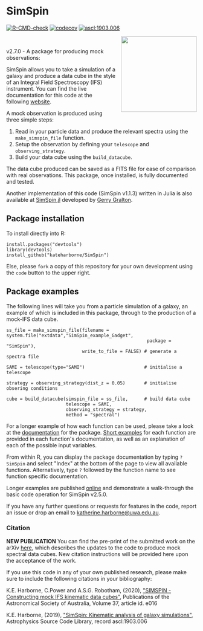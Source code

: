 # SimSpin

<!-- badges: start -->

<a href="https://github.com/kateharborne/SimSpin/actions"><img src="https://github.com/kateharborne/SimSpin/actions/workflows/r.yml/badge.svg" alt="R-CMD-check"/></a> <a href="https://app.codecov.io/gh/kateharborne/SimSpin"><img src="https://codecov.io/gh/kateharborne/SimSpin/branch/master/graph/badge.svg?token=2T1BDWZYSV" alt="codecov"/></a> <a href="https://ascl.net/1903.006"><img src="https://img.shields.io/badge/ascl-1903.006-blue.svg?colorB=262255" alt="ascl:1903.006"/></a>

<!-- badges: end -->

<img src="https://raw.githubusercontent.com/kateharborne/SimSpin.jl/master/docs/src/assets/logo.png" align="right" width="200" height="200" style="padding-left:10px"/>

<p>&nbsp;</p>

v2.7.0 - A package for producing mock observations:

SimSpin allows you to take a simulation of a galaxy and produce a data cube in the style of an Integral Field Spectroscopy (IFS) instrument. You can find the live documentation for this code at the following [website](https://kateharborne.github.io/SimSpin/). 

A mock observation is produced using three simple steps:

1.  Read in your particle data and produce the relevant spectra using the `make_simspin_file` function.
2.  Setup the observation by defining your `telescope` and `observing_strategy`.
3.  Build your data cube using the `build_datacube`.

The data cube produced can be saved as a FITS file for ease of comparison with real observations. This package, once installed, is fully documented and tested.

Another implementation of this code (SimSpin v1.1.3) written in Julia is also available at [SimSpin.jl](https://github.com/kateharborne/SimSpin.jl) developed by [Gerry Gralton](https://github.com/gerrygralton).

## Package installation

To install directly into R:

    install.packages("devtools")
    library(devtools)
    install_github("kateharborne/SimSpin")

Else, please `fork` a copy of this repository for your own development using the `code` button to the upper right.

## Package examples

The following lines will take you from a particle simulation of a galaxy, an example of which is included in this package, through to the production of a mock-IFS data cube.

    ss_file = make_simspin_file(filename = system.file("extdata","SimSpin_example_Gadget",
                                                        package = "SimSpin"),
                                write_to_file = FALSE) # generate a spectra file
                                
    SAMI = telescope(type="SAMI")                      # initialise a telescope

    strategy = observing_strategy(dist_z = 0.05)       # initialise obsering conditions

    cube = build_datacube(simspin_file = ss_file,      # build data cube
                          telescope = SAMI,
                          observing_strategy = strategy,
                          method = "spectral")
                                

For a longer example of how each function can be used, please take a look at the [documentation](https://kateharborne.github.io/SimSpin/docs/documentation) for the package. [Short examples](https://kateharborne.github.io/SimSpin/examples/examples) for each function are provided in each function's documentation, as well as an explanation of each of the possible input variables.

From within R, you can display the package documentation by typing `?SimSpin` and select "Index" at the bottom of the page to view all available functions. Alternatively, type `?` followed by the function name to see function specific documentation.

Longer examples are published [online](https://kateharborne.github.io/SimSpin/basic_usage/) and demonstrate a walk-through the basic code operation for SimSpin v2.5.0.

If you have any further questions or requests for features in the code, report an issue or drop an email to [katherine.harborne\@uwa.edu.au](mailto:katherine.harborne@uwa.edu.au).

### Citation

**NEW PUBLICATION** You can find the pre-print of the submitted work on the arXiv [here](https://arxiv.org/abs/2307.02618), which describes the updates to the code to produce mock spectral data cubes. New citation instructions will be provided here upon the acceptance of the work. 

If you use this code in any of your own published research, please make sure to include the following citations in your bibliography:

K.E. Harborne, C.Power and A.S.G. Robotham, (2020), ["SIMSPIN - Constructing mock IFS kinematic data cubes"](https://ui.adsabs.harvard.edu/abs/2020PASA...37...16H/abstract), Publications of the Astronomical Society of Australia, Volume 37, article id. e016

K.E. Harborne, (2019), ["SimSpin: Kinematic analysis of galaxy simulations"](https://ui.adsabs.harvard.edu/abs/2019ascl.soft03006H/abstract), Astrophysics Source Code Library, record ascl:1903.006

